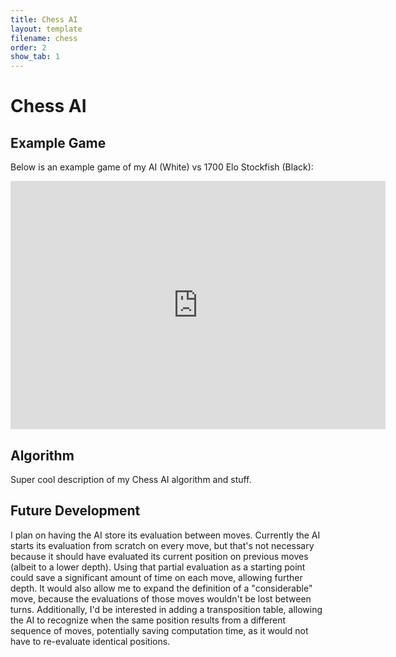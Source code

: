 ```yaml
---
title: Chess AI
layout: template
filename: chess
order: 2
show_tab: 1
--- 
```


# Chess AI

## Example Game
Below is an example game of my AI (White) vs 1700 Elo Stockfish (Black):

<iframe src="https://lichess.org/embed/RnfWEqsc?theme=auto&bg=auto"
width=600 height=397 frameborder=0></iframe>

## Algorithm
Super cool description of my Chess AI algorithm and stuff.

## Future Development
I plan on having the AI store its evaluation between moves. Currently the AI starts its evaluation from scratch on every move, but that's not necessary because it should have evaluated its current position on previous moves (albeit to a lower depth). Using that partial evaluation as a starting point could save a significant amount of time on each move, allowing further depth. It would also allow me to expand the definition of a "considerable" move, because the evaluations of those moves wouldn't be lost between turns.
Additionally, I'd be interested in adding a transposition table, allowing the AI to recognize when the same position results from a different sequence of moves, potentially saving computation time, as it would not have to re-evaluate identical positions.

